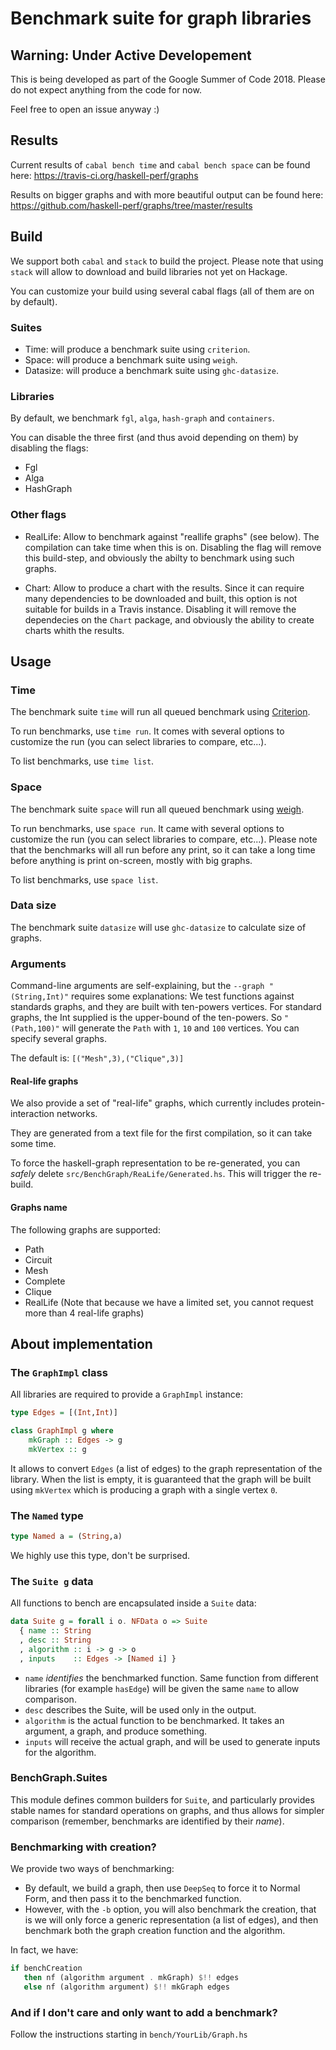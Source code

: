 # Benchmark suite for graph libraries

## Warning: Under Active Developement
This is being developed as part of the Google Summer of Code 2018.
Please do not expect anything from the code for now. 

Feel free to open an issue anyway :)

## Results
Current results of `cabal bench time` and `cabal bench space` can be found here: https://travis-ci.org/haskell-perf/graphs

Results on bigger graphs and with more beautiful output can be found here: <https://github.com/haskell-perf/graphs/tree/master/results>

## Build

We support both `cabal` and `stack` to build the project. Please note that using `stack` will allow to download and build libraries not yet on Hackage.

You can customize your build using several cabal flags (all of them are on by default).

### Suites

* Time: will produce a benchmark suite using `criterion`.
* Space: will produce a benchmark suite using `weigh`.
* Datasize: will produce a benchmark suite using `ghc-datasize`.

### Libraries

By default, we benchmark `fgl`, `alga`, `hash-graph` and `containers`.

You can disable the three first (and thus avoid depending on them) by disabling the flags:

* Fgl
* Alga
* HashGraph

### Other flags

* RealLife: Allow to benchmark against "reallife graphs" (see below). The compilation can take time when this is on. Disabling the flag will remove this build-step, and obviously the abilty to benchmark using such graphs.

* Chart: Allow to produce a chart with the results. Since it can require many dependencies to be downloaded and built, this option is not suitable for builds in a Travis instance. Disabling it will remove the dependecies on the `Chart` package, and obviously the ability to create charts whith the results.

## Usage

### Time
The benchmark suite `time` will run all queued benchmark using [Criterion](https://hackage.haskell.org/package/criterion).

To run benchmarks, use `time run`. It comes with several options to customize the run (you can select libraries to compare, etc...).

To list benchmarks, use `time list`.

### Space

The benchmark suite `space` will run all queued benchmark using [weigh](https://hackage.haskell.org/package/weigh).

To run benchmarks, use `space run`. It came with several options to customize the run (you can select libraries to compare, etc...).
Please note that the benchmarks will all run before any print, so it can take a long time before anything is print on-screen, mostly with big graphs.

To list benchmarks, use `space list`.

### Data size
The benchmark suite `datasize` will use `ghc-datasize` to calculate size of graphs.

### Arguments

Command-line arguments are self-explaining, but the `--graph "(String,Int)"` requires some explanations:
We test functions against standards graphs, and they are built with ten-powers vertices. For standard graphs, the Int supplied is the upper-bound of the ten-powers. So `"(Path,100)"` will generate the `Path` with `1`, `10` and `100` vertices. You can specify several graphs.

The default is: `[("Mesh",3),("Clique",3)]`

#### Real-life graphs

We also provide a set of "real-life" graphs, which currently includes protein-interaction networks.

They are generated from a text file for the first compilation, so it can take some time.

To force the haskell-graph representation to be re-generated, you can _safely_ delete `src/BenchGraph/ReaLife/Generated.hs`. This will trigger the re-build.

#### Graphs name

The following graphs are supported:

* Path
* Circuit
* Mesh
* Complete
* Clique
* RealLife (Note that because we have a limited set, you cannot request more than 4 real-life graphs)


## About implementation

### The `GraphImpl` class

All libraries are required to provide a `GraphImpl` instance:
```Haskell
type Edges = [(Int,Int)]

class GraphImpl g where
    mkGraph :: Edges -> g
    mkVertex :: g
```

It allows to convert `Edges` (a list of edges) to the graph representation of the library.
When the list is empty, it is guaranteed that the graph will be built using `mkVertex` which is producing a graph with a single vertex `0`.

### The `Named` type 

```Haskell
type Named a = (String,a)
```
We highly use this type, don't be surprised.

### The `Suite g` data

All functions to bench are encapsulated inside a `Suite` data:
```Haskell
data Suite g = forall i o. NFData o => Suite
  { name :: String
  , desc :: String
  , algorithm :: i -> g -> o
  , inputs    :: Edges -> [Named i] }

```

* `name` _identifies_ the benchmarked function. Same function from different libraries (for example `hasEdge`) will be given the same `name` to allow comparison.
* `desc` describes the Suite, will be used only in the output.
* `algorithm` is the actual function to be benchmarked. It takes an argument, a graph, and produce something.
* `inputs` will receive the actual graph, and will be used to generate inputs for the algorithm.

### BenchGraph.Suites

This module defines common builders for `Suite`, and particularly provides stable names for standard operations on graphs, and thus allows for simpler comparison (remember, benchmarks are identified by their _name_).


### Benchmarking with creation?

We provide two ways of benchmarking:

* By default, we build a graph, then use `DeepSeq` to force it to Normal Form, and then pass it to the benchmarked function.
* However, with the `-b` option, you will also benchmark the creation, that is we will only force a generic representation (a list of edges), and then benchmark both the graph creation function and the algorithm.

In fact, we have:

```Haskell
if benchCreation
   then nf (algorithm argument . mkGraph) $!! edges
   else nf (algorithm argument) $!! mkGraph edges
```

### And if I don't care and only want to add a benchmark?

Follow the instructions starting in `bench/YourLib/Graph.hs`
